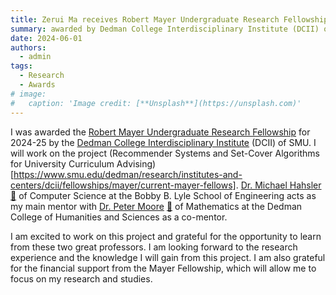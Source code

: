 ```yaml
---
title: Zerui Ma receives Robert Mayer Undergraduate Research Fellowship
summary: awarded by Dedman College Interdisciplinary Institute (DCII) of SMU for 2024-25
date: 2024-06-01
authors:
  - admin
tags:
  - Research
  - Awards
# image:
#   caption: 'Image credit: [**Unsplash**](https://unsplash.com)'
---
```


I was awarded the [Robert Mayer Undergraduate Research Fellowship](https://www.smu.edu/dedman/research/institutes-and-centers/dcii/fellowships/mayer) for 2024-25 by the [Dedman College Interdisciplinary Institute](https://www.smu.edu/dedman/research/institutes-and-centers/dcii) (DCII) of SMU. I will work on the project (Recommender Systems and Set-Cover Algorithms for University Curriculum Advising)[https://www.smu.edu/dedman/research/institutes-and-centers/dcii/fellowships/mayer/current-mayer-fellows]. [Dr. Michael Hahsler](mailto:mhahsler@smu.edu) [:link:](https://michael.hahsler.net/) of Computer Science at the Bobby B. Lyle School of Engineering acts as my main mentor with [Dr. Peter Moore](mailto:pmoore@smu.edu) [:link:](https://people.smu.edu/pmoore/) of Mathematics at the Dedman College of Humanities and Sciences as a co-mentor.

I am excited to work on this project and grateful for the opportunity to learn from these two great professors. I am looking forward to the research experience and the knowledge I will gain from this project. I am also grateful for the financial support from the Mayer Fellowship, which will allow me to focus on my research and studies.